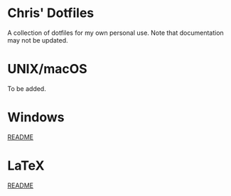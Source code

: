 # Chris' Dotfiles
A collection of dotfiles for my own personal use. Note that documentation may not be updated.

# UNIX/macOS
To be added.

# Windows
[README](windows/README.md)

# LaTeX
[README](latex_template/README.md)